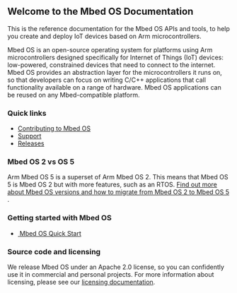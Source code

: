 <div class="homepage">
    <section>
        <h1>Welcome to the Mbed OS Documentation</h1>
        <p>
            This is the reference documentation for the Mbed OS APIs and tools, 
            to help you create and deploy IoT devices based on Arm microcontrollers.
        </p>
        <p>
            Mbed OS is an open-source operating system for platforms using Arm microcontrollers designed specifically 
            for Internet of Things (IoT) devices: low-powered, constrained devices that need to connect to the internet. 
            Mbed OS provides an abstraction layer for the microcontrollers it runs on, so that developers can focus 
            on writing C/C++ applications that call functionality available on a range of hardware. 
            Mbed OS applications can be reused on any Mbed-compatible platform.
        </p>
    </section
    <section>
        <h3>Quick links</h3>
        <ul class="icon-list">
            <li>
                <a href="https://os.mbed.com/contributing">
                    <i class="fa fa-github-square"></i>
                    Contributing to Mbed OS
                </a>
            </li>
            <li>
                <a href="https://os.mbed.com/support">
                    <i class="fa fa-question-circle"></i>
                    Support
                </a>
            </li>
            <li>
                <a href="https://os.mbed.com/releases">
                    <i class="fa fa-bullhorn"></i>
                    Releases
                </a>
            </li>
        </ul>
    </section>
    <section>
        <h3>Mbed OS 2 vs OS 5</h3>
        <p>
            Arm Mbed OS 5 is a superset of Arm Mbed OS 2. 
            This means that Mbed OS 5 is Mbed OS 2 but with more features, such as an RTOS.
            <a href="..//introduction/mbed-os-2-and-mbed-os-5.html">
                Find out more about Mbed OS versions and how to migrate from Mbed OS 2 to Mbed OS 5
            </a>.
        </p>
    </section>
    <section>
        <h3>Getting started with Mbed OS</h3>
        <ul class="square-grid">
            <li class="square-grid-item">
                <a href="../quick-start/index.html" class="square-grid-link">
                    <img class="square-grid-image" src="https://s3-us-west-2.amazonaws.com/cloud-docs-images/Tutorials.svg" alt="">
                    <span class="square-grid-title">Mbed OS Quick Start</span>
                </a>
            </li>
        </ul>
    </section>
    <section>
        <h3>Source code and licensing</h3>
        <p>
            We release Mbed OS under an Apache 2.0 license, so you can confidently use it in commercial and personal projects. 
            For more information about licensing, please see our 
            <a href="../contributing/license.html">licensing documentation</a>.
        </p>
    </section>
</div>
